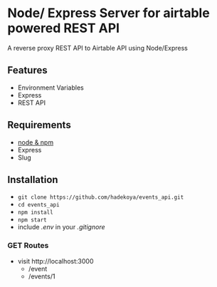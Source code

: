 # Node/ Express Server for airtable powered REST API 

A reverse proxy REST API to Airtable API using Node/Express 

## Features
* Environment Variables
* Express
* REST API

## Requirements

* [node & npm](https://nodejs.org/en/)
* Express
* Slug

## Installation

* `git clone https://github.com/hadekoya/events_api.git`
* `cd events_api`
* `npm install`
* `npm start`
* include *.env* in your *.gitignore*

### GET Routes

* visit http://localhost:3000
  * /event
  * /events/1
